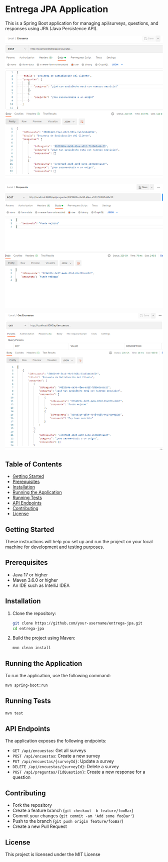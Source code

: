 # Entrega JPA Application

This is a Spring Boot application for managing api/surveys, questions, and responses using JPA (Java Persistence API).

![CrearEncuesta](src/main/resources/static/crearEncuesta.png)

![CrearRespuesta](src/main/resources/static/crearRespuesta.png)

![ObtenerEncuestas](src/main/resources/static/obtenerEncuestas.png)

## Table of Contents
- [Getting Started](#getting-started)
- [Prerequisites](#prerequisites)
- [Installation](#installation)
- [Running the Application](#running-the-application)
- [Running Tests](#running-tests)
- [API Endpoints](#api-endpoints)
- [Contributing](#contributing)
- [License](#license)

## Getting Started

These instructions will help you set up and run the project on your local machine for development and testing purposes.

## Prerequisites

- Java 17 or higher
- Maven 3.6.0 or higher
- An IDE such as IntelliJ IDEA

## Installation

1. Clone the repository:
    ```sh
    git clone https://github.com/your-username/entrega-jpa.git
    cd entrega-jpa
    ```

2. Build the project using Maven:
    ```sh
    mvn clean install
    ```

## Running the Application

To run the application, use the following command:
```sh
mvn spring-boot:run
```

## Running Tests
```sh
mvn test
```

## API Endpoints

The application exposes the following endpoints:

- `GET /api/encuestas`: Get all surveys
- `POST /api/encuestas`: Create a new survey
- `PUT /api/encuestas/{surveyId}`: Update a survey
- `DELETE /api/encuestas/{surveyId}`: Delete a survey
- `POST /api/preguntas/{idQuestion}`: Create a new response for a question

## Contributing

- Fork the repository
- Create a feature branch (`git checkout -b feature/fooBar`)
- Commit your changes (`git commit -am 'Add some fooBar'`)
- Push to the branch (`git push origin feature/fooBar`)
- Create a new Pull Request

## License

This project is licensed under the MIT License


